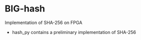 # BIG-hash
Implementation of SHA-256 on FPGA

- hash_py contains a preliminary implementation of SHA-256
